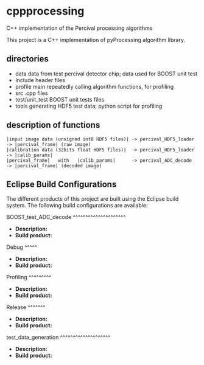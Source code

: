 cppprocessing
===================================================================

C++ implementation of the Percival processing algorithms

This project is a C++ implementation of pyProcessing algorithm library.

directories
-------------------------------------------------------------------

* data             data from test percival detector chip; data used for BOOST unit test
* Include          header files
* profile          main repeatedly calling algorithm functions, for profiling
* src              .cpp files
* test/unit_test   BOOST unit tests files
* tools            generating HDF5 test data; python script for profiling

description of functions
--------------------------------------------------------------------

    |input image data (unsigned int8 HDF5 files)| -> percival_HDF5_loader -> |percival_frame| (raw image)
    |calibration data (32bits float HDF5 files)|  -> percival_HDF5_loader -> |calib_params|
    |percival_frame|   with   |calib_params|      -> percival_ADC_decode  -> |percival_frame| (decoded image)


Eclipse Build Configurations
----------------------------

The different products of this project are built using the Eclipse build system.
The following build configurations are available:

BOOST_test_ADC_decode
^^^^^^^^^^^^^^^^^^^^^

* **Description:**
* **Build product:**

Debug
^^^^^

* **Description:**
* **Build product:**

Profiling
^^^^^^^^^

* **Description:**
* **Build product:**

Release
^^^^^^^

* **Description:**
* **Build product:**

test_data_generation
^^^^^^^^^^^^^^^^^^^^

* **Description:**
* **Build product:**


